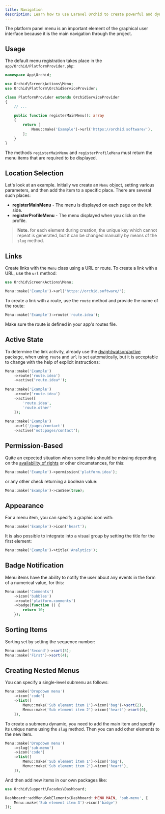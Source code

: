 ```yaml
---
title: Navigation
description: Learn how to use Laravel Orchid to create powerful and dynamic navigation menus for your application. From customizing the main menu to creating multi-level dropdown menus, our documentation covers all the features and functions you need to effectively navigate your application.
---
```


The platform panel menu is an important element of the graphical user interface because it is the main navigation through the project.

## Usage

The default menu registration takes place in the `app/Orchid/PlatformProvider.php`:

```php
namespace App\Orchid;

use Orchid\Screen\Actions\Menu;
use Orchid\Platform\OrchidServiceProvider;

class PlatformProvider extends OrchidServiceProvider
{
    // ...
    
    public function registerMainMenu(): array
    {
        return [
            Menu::make('Example')->url('https://orchid.software/'),
        ];
    }
}
```

The methods `registerMainMenu` and `registerProfileMenu` must return the menu items that are required to be displayed.

## Location Selection

Let's look at an example. Initially we create an `Menu` object, setting various parameters, and then add the item to a specific place.
There are several such places:

- **registerMainMenu** - The menu is displayed on each page on the left side.
- **registerProfileMenu** - The menu displayed when you click on the profile.


> **Note.** for each element during creation, the unique key which cannot repeat is generated, but it can be changed manually by means of the `slug` method.

## Links

Create links with the `Menu` class using a URL or route. To create a link with a URL, use the `url` method:

```php
use Orchid\Screen\Actions\Menu;

Menu::make('Example')->url('https://orchid.software/');
```
 
To create a link with a route, use the `route` method and provide the name of the route:

```php
Menu::make('Example')->route('route.idea');
```

Make sure the route is defined in your app's routes file.

## Active State

To determine the link activity, already use the [dwightwatson/active](https://github.com/dwightwatson/active) package,
when using `route` and `url` is set automatically, but it is acceptable to change with the help of explicit instructions:

```php
Menu::make('Example')
    ->route('route.idea')
    ->active('route.idea*');
    
Menu::make('Example')
    ->route('route.idea')
    ->active([
        'route.idea',
        'route.other'
    ]);
    
Menu::make('Example')
    ->url('/pages/contact')
    ->active('not:pages/contact');
```

## Permission-Based

Quite an expected situation when some links should be missing
depending on the [availability of rights](/en/docs/access) or other circumstances, for this:

```php
Menu::make('Example')->permission('platform.idea');
```

or any other check returning a boolean value:

```php
Menu::make('Example')->canSee(true);
```

## Appearance

For a menu item, you can specify a graphic icon with:

```php
Menu::make('Example')->icon('heart');
```

It is also possible to integrate into a visual group by setting the title for the first element:

```php
Menu::make('Example')->title('Analytics');
```


## Badge Notification

Menu items have the ability to notify the user about any events in the form of a numerical value, for this:

```php
Menu::make('Comments')
    ->icon('bubbles')
    ->route('platform.comments')
    ->badge(function () {
        return 10;
    });
```

## Sorting Items

Sorting set by setting the sequence number:
```php
Menu::make('Second')->sort(5);
Menu::make('First')->sort(4);
```

## Creating Nested Menus

You can specify a single-level submenu as follows:

```php
Menu::make('Dropdown menu')
    ->icon('code')
    ->list([
        Menu::make('Sub element item 1')->icon('bag')->sort(2),
        Menu::make('Sub element item 2')->icon('heart')->sort(0),
    ]),
```

To create a submenu dynamic, you need to add the main item and specify its unique name using the `slug` method. Then you can add other elements to the new item.

```php
Menu::make('Dropdown menu')
    ->slug('sub-menu')
    ->icon('code')
    ->list([
        Menu::make('Sub element item 1')->icon('bag'),
        Menu::make('Sub element item 2')->icon('heart'),
    ]),
```

And then add new items in our own packages like:

```php
use Orchid\Support\Facades\Dashboard;

Dashboard::addMenuSubElements(Dashboard::MENU_MAIN, 'sub-menu', [
    Menu::make('Sub element item 3')->icon('badge')
]);
```

